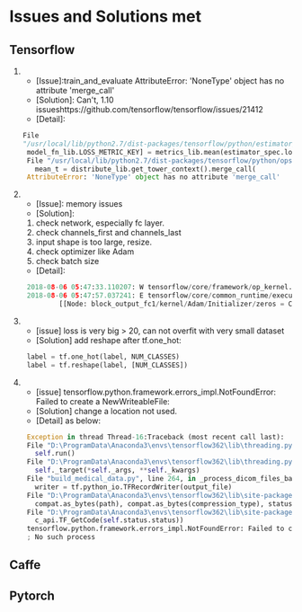 # Issues and Solutions met

## Tensorflow

1. - [Issue]:train_and_evaluate AttributeError: 'NoneType' object has no attribute 'merge_call'
   - [Solution]: Can't, 1.10 issueshttps://github.com/tensorflow/tensorflow/issues/21412
   - [Detail]:  
   ```python
   File
   "/usr/local/lib/python2.7/dist-packages/tensorflow/python/estimator/estimator.py", line 1474, in _evaluate_build_graph
    model_fn_lib.LOSS_METRIC_KEY] = metrics_lib.mean(estimator_spec.loss)
    File "/usr/local/lib/python2.7/dist-packages/tensorflow/python/ops/metrics_impl.py", line 376, in mean
      mean_t = distribute_lib.get_tower_context().merge_call(
    AttributeError: 'NoneType' object has no attribute 'merge_call'
    ```
2. - [Issue]: memory issues
   - [Solution]: 
   1) check network, especially fc layer. 
   2) check channels_first and channels_last 
   3) input shape is too large, resize. 
   4) check optimizer like Adam
   5) check batch size
   - [Detail]:
   ```python
    2018-08-06 05:47:33.110207: W tensorflow/core/framework/op_kernel.cc:1295] OP_REQUIRES failed at constant_op.cc:75 : Resource exhausted: OOM when allocating tensor of shape [32256512,512] and type float
    2018-08-06 05:47:57.037241: E tensorflow/core/common_runtime/executor.cc:696] Executor failed to create kernel. Resource exhausted: OOM when allocating tensor of shape [32256512,512] and type float
            [[Node: block_output_fc1/kernel/Adam/Initializer/zeros = Const[dtype=DT_FLOAT, value=Tensor<type: float shape: [32256512,512] values: [0 0 0]...>, _device="/job:localhost/replica:0/task:0/device:GPU:0"]()]]
    ```
3. - [issue] loss is very big > 20, can not overfit with very small dataset  
   - [Solution] add reshape after tf.one_hot:
   ```python
    label = tf.one_hot(label, NUM_CLASSES)
    label = tf.reshape(label, [NUM_CLASSES])
   ```
4. - [issue] tensorflow.python.framework.errors_impl.NotFoundError: Failed to create a NewWriteableFile:
   - [Solution] change a location not used.
   - [Detail] as below:
   ```python
    Exception in thread Thread-16:Traceback (most recent call last):
    File "D:\ProgramData\Anaconda3\envs\tensorflow362\lib\threading.py", line 916, in _bootstrap_inner
      self.run()
    File "D:\ProgramData\Anaconda3\envs\tensorflow362\lib\threading.py", line 864, in run
      self._target(*self._args, **self._kwargs)
    File "build_medical_data.py", line 264, in _process_dicom_files_batch
      writer = tf.python_io.TFRecordWriter(output_file)
    File "D:\ProgramData\Anaconda3\envs\tensorflow362\lib\site-packages\tensorflow\python\lib\io\tf_record.py", line 112, in __init__
      compat.as_bytes(path), compat.as_bytes(compression_type), status)
    File "D:\ProgramData\Anaconda3\envs\tensorflow362\lib\site-packages\tensorflow\python\framework\errors_impl.py", line 519, in __exit__
      c_api.TF_GetCode(self.status.status))
    tensorflow.python.framework.errors_impl.NotFoundError: Failed to create a NewWriteableFile: D:\\tmp\\ct\\ouput\train-00028-of-00032.tfrecords : ϵͳ\udcd5Ҳ\udcbb\udcb5\udcbdָ\udcb6\udca8\udcb5\udcc4·\udcbe\udcb6\udca1\udca3
    ; No such process
    ```

## Caffe

## Pytorch